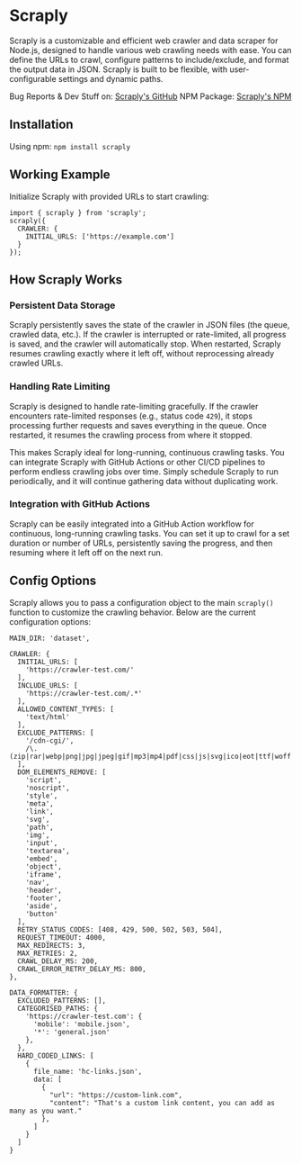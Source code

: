 # Scraply
Scraply is a customizable and efficient web crawler and data scraper for Node.js, designed to handle various web crawling needs with ease. You can define the URLs to crawl, configure patterns to include/exclude, and format the output data in JSON. Scraply is built to be flexible, with user-configurable settings and dynamic paths.

Bug Reports & Dev Stuff on: [Scraply's GitHub](https://github.com/pauserratgutierrez/scraply)
NPM Package: [Scraply's NPM](https://www.npmjs.com/package/scraply)

## Installation
Using npm:
``npm install scraply``

## Working Example
Initialize Scraply with provided URLs to start crawling:
```
import { scraply } from 'scraply';
scraply({
  CRAWLER: {
    INITIAL_URLS: ['https://example.com']
  }
});
```

## How Scraply Works
### Persistent Data Storage
Scraply persistently saves the state of the crawler in JSON files (the queue, crawled data, etc.). If the crawler is interrupted or rate-limited, all progress is saved, and the crawler will automatically stop. When restarted, Scraply resumes crawling exactly where it left off, without reprocessing already crawled URLs.

### Handling Rate Limiting
Scraply is designed to handle rate-limiting gracefully. If the crawler encounters rate-limited responses (e.g., status code `429`), it stops processing further requests and saves everything in the queue. Once restarted, it resumes the crawling process from where it stopped.

This makes Scraply ideal for long-running, continuous crawling tasks. You can integrate Scraply with GitHub Actions or other CI/CD pipelines to perform endless crawling jobs over time. Simply schedule Scraply to run periodically, and it will continue gathering data without duplicating work.

### Integration with GitHub Actions
Scraply can be easily integrated into a GitHub Action workflow for continuous, long-running crawling tasks. You can set it up to crawl for a set duration or number of URLs, persistently saving the progress, and then resuming where it left off on the next run.

## Config Options
Scraply allows you to pass a configuration object to the main ```scraply()``` function to customize the crawling behavior. Below are the current configuration options:
```
MAIN_DIR: 'dataset',

CRAWLER: {
  INITIAL_URLS: [
    'https://crawler-test.com/'
  ],
  INCLUDE_URLS: [
    'https://crawler-test.com/.*'
  ],
  ALLOWED_CONTENT_TYPES: [
    'text/html'
  ],
  EXCLUDE_PATTERNS: [
    '/cdn-cgi/',
    /\.(zip|rar|webp|png|jpg|jpeg|gif|mp3|mp4|pdf|css|js|svg|ico|eot|ttf|woff|woff2|otf|webm|ogg|wav|flac|m4a|mkv|mov|avi|wmv|flv|swf|exe|msi|dmg|iso|bin)$/,
  ],
  DOM_ELEMENTS_REMOVE: [
    'script',
    'noscript',
    'style',
    'meta',
    'link',
    'svg',
    'path',
    'img',
    'input',
    'textarea',
    'embed',
    'object',
    'iframe',
    'nav',
    'header',
    'footer',
    'aside',
    'button'
  ],
  RETRY_STATUS_CODES: [408, 429, 500, 502, 503, 504],
  REQUEST_TIMEOUT: 4000,
  MAX_REDIRECTS: 3,
  MAX_RETRIES: 2,
  CRAWL_DELAY_MS: 200,
  CRAWL_ERROR_RETRY_DELAY_MS: 800,
},

DATA_FORMATTER: {
  EXCLUDED_PATTERNS: [],
  CATEGORISED_PATHS: {
    'https://crawler-test.com': {
      'mobile': 'mobile.json',
      '*': 'general.json'
    },
  },
  HARD_CODED_LINKS: [
    {
      file_name: 'hc-links.json',
      data: [
        {
          "url": "https://custom-link.com",
          "content": "That's a custom link content, you can add as many as you want."
        },
      ]
    }
  ]
}
```